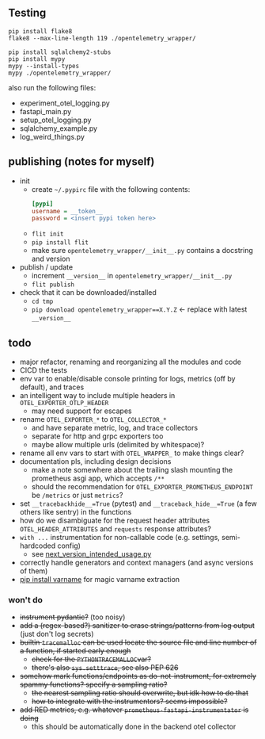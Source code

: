 ## Testing

```shell
pip install flake8
flake8 --max-line-length 119 ./opentelemetry_wrapper/

pip install sqlalchemy2-stubs
pip install mypy
mypy --install-types
mypy ./opentelemetry_wrapper/
```

also run the following files:

* experiment_otel_logging.py
* fastapi_main.py
* setup_otel_logging.py
* sqlalchemy_example.py
* log_weird_things.py

## publishing (notes for myself)

* init
    * create `~/.pypirc` file with the following contents:
      ```ini
      [pypi]
      username = __token__
      password = <insert pypi token here> 
      ```
    * `flit init`
    * `pip install flit`
    * make sure `opentelemetry_wrapper/__init__.py` contains a docstring and version
* publish / update
    * increment `__version__` in `opentelemetry_wrapper/__init__.py`
    * `flit publish`
* check that it can be downloaded/installed
    * `cd tmp`
    * `pip download opentelemetry_wrapper==X.Y.Z` <- replace with latest `__version__`

## todo

* major refactor, renaming and reorganizing all the modules and code
* CICD the tests
* env var to enable/disable console printing for logs, metrics (off by default), and traces
* an intelligent way to include multiple headers in `OTEL_EXPORTER_OTLP_HEADER`
    * may need support for escapes
* rename `OTEL_EXPORTER_*` to `OTEL_COLLECTOR_*`
    * and have separate metric, log, and trace collectors
    * separate for http and grpc exporters too
    * maybe allow multiple urls (delimited by whitespace)?
* rename all env vars to start with `OTEL_WRAPPER_` to make things clear?
* documentation pls, including design decisions
    * make a note somewhere about the trailing slash mounting the prometheus asgi app, which accepts `/**`
    * should the recommendation for `OTEL_EXPORTER_PROMETHEUS_ENDPOINT` be `/metrics` or just `metrics`?
* set `__tracebackhide__=True` (pytest) and `__traceback_hide__=True` (a few others like sentry) in the functions
* how do we disambiguate for the request header attributes `OTEL_HEADER_ATTRIBUTES` and `requests` response attributes?
* `with ...` instrumentation for non-callable code (e.g. settings, semi-hardcoded config)
    * see [next_version_intended_usage.py](./next_version_intended_usage.py)
* correctly handle generators and context managers (and async versions of them)
* [pip install varname](https://github.com/pwwang/python-varname) for magic varname extraction 

### won't do

* ~~instrument pydantic?~~ (too noisy)
* ~~add a (regex-based?) sanitizer to erase strings/patterns from log output~~ (just don't log secrets)
* ~~builtin `tracemalloc` can be used locate the source file and line number of a function, if started early enough~~
    * ~~check for the `PYTHONTRACEMALLOC`var?~~
    * ~~there's also `sys.setttrace`, see also PEP 626~~
* ~~somehow mark functions/endpoints as do-not-instrument, for extremely spammy functions? specify a sampling ratio?~~
    * ~~the nearest sampling ratio should overwrite, but idk how to do that~~
    * ~~how to integrate with the instrumentors? seems impossible?~~
* ~~add RED metrics, e.g. whatever `prometheus-fastapi-instrumentator` is doing~~
    * this should be automatically done in the backend otel collector
